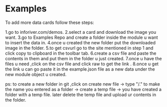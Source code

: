 # Examples

To add more data cards follow these steps:

1.go to inforiver.com/demos.
2.select a card and download the image you want.
3.go to Examples Repo and create a folder inside the module u want to insert the data in.
4.once u created the new folder put the downloaded image in the folder.
5.to get csvurl go to the site mentioned in step 1 and click copy to clipboard in the toolbar tab.
6.create a csv file and paste the contents in them and put them in the folder u just created.
7.once u have the files u need ,click on the csv file and click raw to get the link .
8.once u get the link u can go paste it in the example.json file as a new data under the new module object u created.

ps: to create a new folder in git ,click on create new file -> type "/." to make the name you entered as a folder -> create a temp file -> you have created a folder with a temp file.
later delete the temp file and upload ur contents in the folder.
